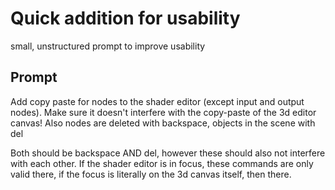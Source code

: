 # Quick addition for usability
small, unstructured prompt to improve usability

## Prompt
Add copy paste for nodes to the shader editor (except input and output nodes). Make sure it doesn't interfere with the copy-paste of the 3d editor canvas!
Also nodes are deleted with backspace, objects in the scene with del

Both should be backspace AND del, however these should also not interfere with each other. If the shader editor is in focus, these commands are only valid there, if the focus is literally on the 3d canvas itself, then there.